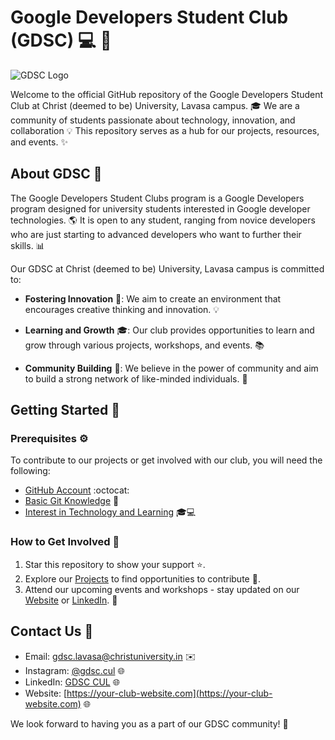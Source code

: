 # Google Developers Student Club (GDSC) :computer: :rocket:

![GDSC Logo](![image](https://github.com/gdsc-lavasa/gdsc-lavasa/assets/148972015/3e38da86-bfb3-4fc4-814e-b103bd3f8fc3)
)

Welcome to the official GitHub repository of the Google Developers Student Club at Christ (deemed to be) University, Lavasa campus. :mortar_board: We are a community of students passionate about technology, innovation, and collaboration :bulb: This repository serves as a hub for our projects, resources, and events. :sparkles:

## About GDSC :book:

The Google Developers Student Clubs program is a Google Developers program designed for university students interested in Google developer technologies. :earth_americas: It is open to any student, ranging from novice developers who are just starting to advanced developers who want to further their skills. :bar_chart:

Our GDSC at Christ (deemed to be) University, Lavasa campus is committed to:

- **Fostering Innovation** :rocket:: We aim to create an environment that encourages creative thinking and innovation. :bulb:

- **Learning and Growth** :mortar_board:: Our club provides opportunities to learn and grow through various projects, workshops, and events. :books:

- **Community Building** :handshake:: We believe in the power of community and aim to build a strong network of like-minded individuals. :raised_hands:

## Getting Started :rocket:

### Prerequisites :gear:

To contribute to our projects or get involved with our club, you will need the following:

- [GitHub Account](https://github.com) :octocat:
- [Basic Git Knowledge](https://try.github.io/) :floppy_disk:
- [Interest in Technology and Learning](https://developers.google.com/community/gdsc) :mortar_board::computer:

### How to Get Involved :raising_hand:

1. Star this repository to show your support :star:.
2. Explore our [Projects](https://github.com/YourUsername/GDSC/projects) to find opportunities to contribute :hammer:.
3. Attend our upcoming events and workshops - stay updated on our [Website](https://your-club-website.com) or [LinkedIn](https://www.linkedin.com/in/gdsc-christlavasa/?utm_source=share&utm_campaign=share_via&utm_content=profile&utm_medium=android_app). :calendar:

## Contact Us :email:

- Email: [gdsc.lavasa@christuniversity.in](mailto:gdsc.lavasa@christuniversity.in) :envelope:
- Instagram: [@gdsc.cul](https://instagram.com/gdsc.cul?igshid=MzRlODBiNWFlZA) :globe_with_meridians:
- LinkedIn: [GDSC CUL](https://www.linkedin.com/in/gdsc-christlavasa/?utm_source=share&utm_campaign=share_via&utm_content=profile&utm_medium=android_app) :globe_with_meridians:
- Website: [https://your-club-website.com](https://your-club-website.com) :globe_with_meridians:

We look forward to having you as a part of our GDSC community! :tada:
